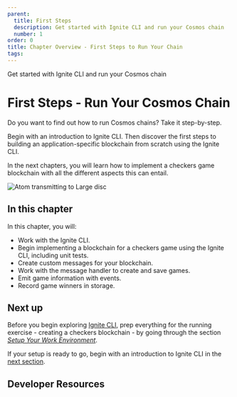 ```yaml
---
parent:
  title: First Steps
  description: Get started with Ignite CLI and run your Cosmos chain
  number: 1
order: 0
title: Chapter Overview - First Steps to Run Your Chain
tags:
---
```


<div class="tm-overline tm-rf-1 tm-lh-title tm-medium tm-muted">Get started with Ignite CLI and run your Cosmos chain</div>
<h1 class="mt-4 mb-6">First Steps - Run Your Cosmos Chain</h1>

Do you want to find out how to run Cosmos chains? Take it step-by-step.

Begin with an introduction to Ignite CLI. Then discover the first steps to building an application-specific blockchain from scratch using the Ignite CLI.

In the next chapters, you will learn how to implement a checkers game blockchain with all the different aspects this can entail.

![Atom transmitting to Large disc](/cosmos_dev_portal_module-05-lp.png)

## In this chapter

<HighlightBox type="learning">

In this chapter, you will:

* Work with the Ignite CLI.
* Begin implementing a blockchain for a checkers game using the Ignite CLI, including unit tests.
* Create custom messages for your blockchain.
* Work with the message handler to create and save games.
* Emit game information with events.
* Record game winners in storage.

</HighlightBox>

<card-module/>

## Next up

Before you begin exploring [Ignite CLI](./1-ignitecli.md), prep everything for the running exercise - creating a checkers blockchain - by going through the section _[Setup Your Work Environment](/tutorials/2-setup/index.md)_.

If your setup is ready to go, begin with an introduction to Ignite CLI in the [next section](./1-ignitecli.md).

## Developer Resources

<div v-for="resource in $themeConfig.resources">
  <Resource
    :title="resource.title"
    :description="resource.description"
    :links="resource.links"
    :image="resource.image"
    :large="true"
  />
  <br/>
</div>
